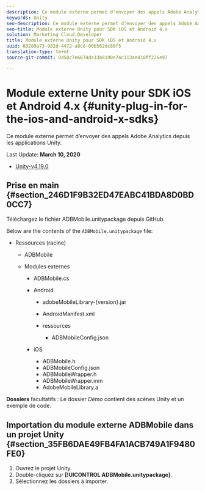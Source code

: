 ```yaml
---
description: Ce module externe permet d’envoyer des appels Adobe Analytics depuis les applications Unity.
keywords: Unity
seo-description: Ce module externe permet d’envoyer des appels Adobe Analytics depuis les applications Unity.
seo-title: Module externe Unity pour SDK iOS et Android 4.x
solution: Marketing Cloud,Developer
title: Module externe Unity pour SDK iOS et Android 4.x
uuid: 83289a73-982d-4472-a8c8-00b562dc80f5
translation-type: tm+mt
source-git-commit: 0d50c7e6674de33b8190e74c113ae010ff226e97

---
```



# Module externe Unity pour SDK iOS et Android 4.x {#unity-plug-in-for-the-ios-and-android-x-sdks}

Ce module externe permet d’envoyer des appels Adobe Analytics depuis les applications Unity.

Last Update: **March 10, 2020**
* [Unity-v4.19.0](https://github.com/Adobe-Marketing-Cloud/mobile-services/releases/tag/v4.19.0-Unity)

## Prise en main {#section_246D1F9B32ED47EABC41BDA8D0BD0CC7}

Téléchargez le fichier ADBMobile.unitypackage depuis GitHub.

Below are the contents of the `ADBMobile.unitypackage` file:

* Ressources (racine)

   * ADBMobile

   * Modules externes

      * ADBMobile.cs
      * Android

         * adobeMobileLibrary-{version}.jar
         * AndroidManifest.xml
         * ressources

            * ADBMobileConfig.json
      * iOS

         * ADBMobile.h
         * ADBMobileConfig.json
         * ADBMobileWrapper.h
         * ADBMobileWrapper.mm
         * AdobeMobileLibrary.a


**Dossiers** facultatifs : Le dossier *Démo* contient des scènes Unity et un exemple de code.

## Importation du module externe ADBMobile dans un projet Unity  {#section_35FB6DAE49FB4FA1ACB749A1F9480FE0}

1. Ouvrez le projet Unity.
1. Double-cliquez sur **[!UICONTROL ADBMobile.unitypackage]**.
1. Sélectionnez les dossiers à importer.
